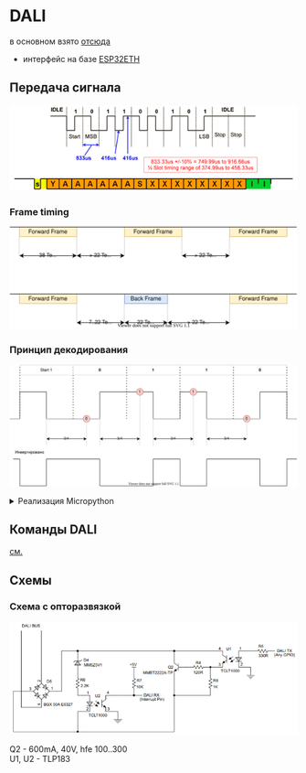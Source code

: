 # DALI

в основном взято [отсюда](01465a.pdf)

* интерфейс на базе [ESP32ETH](esp32eth/readme.md)

## Передача сигнала

![](dali_transmission.png)

### Frame timing

![](frame_timing.svg)

### Принцип декодирования

![](decoding.svg)

<details>
  <summary>Реализация Micropython</summary>

Для варианта с инверсией

```python
from machine import Pin
import time
import asyncio

class ReceiveFromDali:
    p0 = Pin(0, Pin.IN)
    not_react_f = False
    return_byte = 0
    return_byte_cnt = 1
    
   
    @classmethod
    def callback_start(cls, p):
        cls.p0.irq(trigger=Pin.IRQ_RISING | Pin.IRQ_FALLING, handler=cls.callback_read)
    
    @classmethod
    def callback_read(cls, p):
        if not cls.not_react_f:
            cls.not_react_f = True
            time.sleep_us(625)  # треть периода
            # читаем и добавляем
            val = cls.p0.value()
            if val == 0 and cls.return_byte_cnt <= 128:
                cls.return_byte = cls.return_byte | cls.return_byte_cnt
            cls.return_byte_cnt = cls.return_byte_cnt << 1
            cls.not_react_f = False
            
    
    @classmethod
    async def receive(cls):
        cls.not_react_f = False
        cls.return_byte = 0
        cls.return_byte_cnt = 1
        cls.p0.irq(trigger=Pin.IRQ_RISING, handler=cls.callback_start)
        await asyncio.sleep_ms(12)  # что бы не произошло выходим через 12 мс
        cls.p0.irq()
        return cls.return_byte


```

</details>

## Команды DALI

[см.](command.md)

## Схемы

### Схема с опторазвязкой

![](opto_schematic.png)

Q2 - 600mA, 40V, hfe 100..300  
U1, U2 - TLP183
